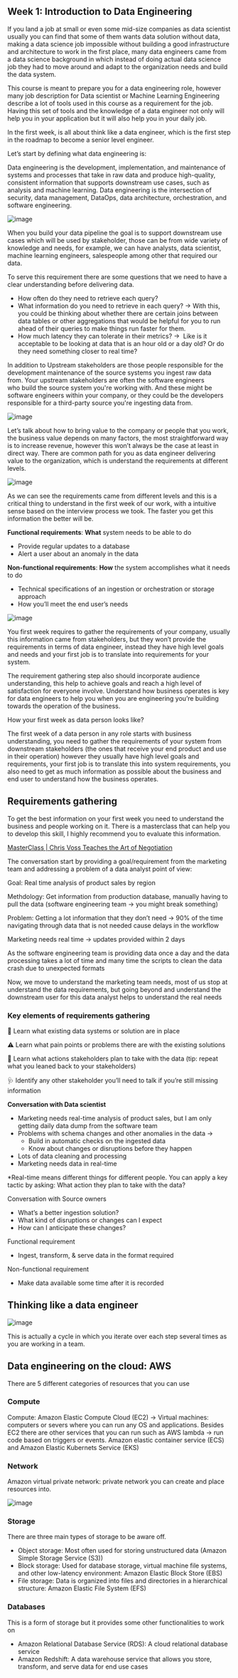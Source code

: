 ## Week 1: Introduction to Data Engineering

If you land a job at small or even some mid-size companies as data scientist usually you can find that some of them wants data solution without data, making a data science job impossible without building a good infrastructure and architecture to work in the first place, many data engineers came from a data science background in which instead of doing actual data science job they had to move around and adapt to the organization needs and build the data system. 

This course is meant to prepare you for a data engineering role, however many job description for Data scientist or Machine Learning Engineering describe a lot of tools used in this course as a requirement for the job. Having this set of tools and the knowledge of a data engineer not only will help you in your application but it will also help you in your daily job.

In the first week, is all about think like a data engineer, which is the first step in the roadmap to become a senior level engineer.

Let’s start by defining what data engineering is:

Data engineering is the development, implementation, and maintenance of systems and processes that take in raw data and produce high-quality, consistent information that supports downstream use cases, such as analysis and machine learning. Data engineering is the intersection of security, data management, DataOps, data architecture, orchestration, and software engineering.

![image](https://github.com/user-attachments/assets/3d42d668-d7a2-47c9-a7eb-ec0e401168fc)

When you build your data pipeline the goal is to support downstream use cases which will be used by stakeholder, those can be from wide variety of knowledge and needs, for example, we can have analysts, data scientist, machine learning engineers, salespeople among other that required our data. 

To serve this requirement there are some questions that we need to have a clear understanding before delivering data. 

- How often do they need to retrieve each query?
- What information do you need to retrieve in each query? →  With this, you could be thinking about whether there are certain joins between data tables or other aggregations that would be helpful for you to run ahead of their queries to make things run faster for them.
- How much latency they can tolerate in their metrics? →  Like is it acceptable to be looking at data that is an hour old or a day old? Or do they need something closer to real time?

In addition to Upstream stakeholders are those people responsible for the development maintenance of the source systems you ingest raw data from. Your upstream stakeholders are often the software engineers who build the source system you're working with. And these might be software engineers within your company, or they could be the developers responsible for a third-party source you're ingesting data from.

![image](https://github.com/user-attachments/assets/7239b970-cd92-4ac9-8f8e-44c2845e73bf)

Let’s talk about how to bring value to the company or people that you work, the business value depends on many factors, the most straightforward way is to increase revenue, however this won’t always be the case at least in direct way. There are common path for you as data engineer delivering value to the organization, which is understand the requirements at different levels.

![image](https://github.com/user-attachments/assets/2f0cdcb9-4eb2-44e1-9c52-c3f48fc312d1)

As we can see the requirements came from different levels and this is a critical thing to understand in the first week of our work, with a intuitive sense based on the interview process we took. The faster you get this information the better will be. 

**Functional requirements**: **What** system needs to be able to do

- Provide regular updates to a database
- Alert a user about an anomaly in the data

**Non-functional requirements**: **How** the system accomplishes what it needs to do

- Technical specifications of an ingestion or orchestration or storage approach
- How you’ll meet the end user’s needs

![image](https://github.com/user-attachments/assets/cf492539-543a-4326-a199-dcc80cf6ce38)

You first week requires to gather the requirements of your company, usually this information came from stakeholders, but they won’t provide the requirements in terms of data engineer, instead they have high level goals and needs and your first job is to translate into requirements for your system. 

The requirement gathering step also should incorporate audience understanding, this help to achieve goals and reach a high level of satisfaction for everyone involve. Understand how business operates is key for data engineers to help you when you are engineering you’re building towards the operation of the business. 

How your first week as data person looks like?

The first week of a data person in any role starts with business understanding, you need to gather the requirements of your system from downstream stakeholders (the ones that receive your end product and use in their operation) however they usually have high level goals and requirements, your first job is to translate this into system requirements, you also need to get as much information as possible about the business and end user to understand how the business operates. 

## Requirements gathering

To get the best information on your first week you need to understand the business and people working on it. There is a masterclass that can help you to develop this skill, I highly recommend you to evaluate this information. 

[MasterClass | Chris Voss Teaches the Art of Negotiation](https://www.masterclass.com/classes/chris-voss-teaches-the-art-of-negotiation)

The conversation start by providing a goal/requirement from the marketing team and addressing a problem of a data analyst point of view:

Goal: Real time analysis of product sales by region

Methdology: Get information from production database, manually having to pull the data (software engineering team → you might break something)

Problem: Getting a lot information that they don’t need → 90% of the time navigating through data that is not needed cause delays in the workflow

Marketing needs real time → updates provided within 2 days

As the software engineering team is providing data once a day and the data processing takes a lot of time and many time the scripts to clean the data crash due to unexpected formats

Now, we move to understand the marketing team needs, most of us stop at understand the data requirements, but going beyond and understand the downstream user for this data analyst helps to understand the real needs

### Key elements of requirements gathering

💽 Learn what existing data systems or solution are in place

⚠️ Learn what pain points or problems there are with the existing solutions

🎯 Learn what actions stakeholders plan to take with the data (tip: repeat what you leaned back to your stakeholders)

🩺 Identify any other stakeholder you’ll need to talk if you’re still missing information

**Conversation with Data scientist**

- Marketing needs real-time analysis of product sales, but I am only getting daily data dump from the software team
- Problems with schema changes and other anomalies in the data →
    - Build in automatic checks on the ingested data
    - Know about changes or disruptions before they happen
- Lots of data cleaning and processing
- Marketing needs data in real-time

*Real-time means different things for different people. You can apply a key tactic by asking: What action they plan to take with the data?

Conversation with Source owners

- What’s a better ingestion solution?
- What kind of disruptions or changes can I expect
- How can I anticipate these changes?

Functional requirement

- Ingest, transform, & serve data in the format required

Non-functional requirement

- Make data available some time after it is recorded

## Thinking like a data engineer

![image](https://github.com/user-attachments/assets/eca680e6-0ec1-440b-933f-e199b6326a34)

This is actually a cycle in which you iterate over each step several times as you are working in a team.

## Data engineering on the cloud: AWS

There are 5 different categories of resources that you can use

### Compute

Compute: Amazon Elastic Compute Cloud (EC2) → Virtual machines: computers or severs where you can run any OS and applications. Besides EC2 there are other services that you can run such as AWS lambda → run code based on triggers or events. Amazon elastic container service (ECS) and Amazon Elastic Kubernets Service (EKS)

### Network

Amazon virtual private network: private network you can create and place resources into.

![image](https://github.com/user-attachments/assets/dd7a4a48-a562-4ed5-a9b6-ac136b1742d2)

### Storage

There are three main types of storage to be aware off. 

- Object storage: Most often used for storing unstructured data (Amazon Simple Storage Service (S3))
- Block storage: Used for database storage, virtual machine file systems, and other low-latency environment: Amazon Elastic Block Store (EBS)
- File storage: Data is organized into files and directories in a hierarchical structure: Amazon Elastic File System (EFS)

### Databases

This is a form of storage but it provides some other functionalities to work on

- Amazon Relational Database Service (RDS): A cloud relational database service
- Amazon Redshift: A data warehouse service that allows you store, transform, and serve data for end use cases
